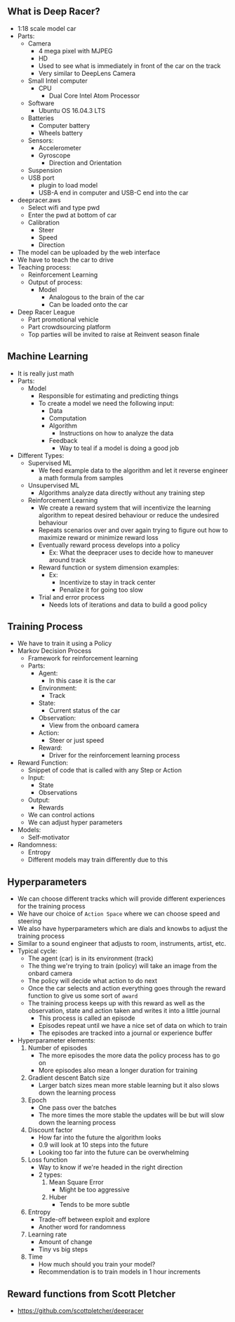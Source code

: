 ## What is Deep Racer?
- 1:18 scale model car
- Parts:
    - Camera
        - 4 mega pixel with MJPEG
        - HD
        - Used to see what is immediately in front of the car on the track
        - Very similar to DeepLens Camera
    - Small Intel computer
        - CPU
            - Dual Core Intel Atom Processor
    - Software
        - Ubuntu OS 16.04.3 LTS
    - Batteries
        - Computer battery
        - Wheels battery
    - Sensors:
        - Accelerometer
        - Gyroscope
            - Direction and Orientation
    - Suspension
    - USB port
        - plugin to load model
        - USB-A end in computer and USB-C end into the car
- deepracer.aws
    - Select wifi and type pwd
    - Enter the pwd at bottom of car
    - Calibration
        - Steer
        - Speed
        - Direction
- The model can be uploaded by the web interface
- We have to teach the car to drive
- Teaching process:
    - Reinforcement Learning
    - Output of process:
        - Model
            - Analogous to the brain of the car
            - Can be loaded onto the car
- Deep Racer League
    - Part promotional vehicle
    - Part crowdsourcing platform
    - Top parties will be invited to raise at Reinvent season finale

## Machine Learning
- It is really just math
- Parts:
    - Model
        - Responsible for estimating and predicting things
        - To create a model we need the following input:
            - Data 
            - Computation
            - Algorithm
                - Instructions on how to analyze the data
            - Feedback
                - Way to teal if a model is doing a good job
- Different Types:
    - Supervised ML
        - We feed example data to the algorithm and let it reverse engineer a math formula from samples
    - Unsupervised ML
        - Algorithms analyze data directly without any training step
    - Reinforcement Learning
        - We create a reward system that will incentivize the learning algorithm to repeat desired behaviour or reduce the undesired behaviour
        - Repeats scenarios over and over again trying to figure out how to maximize reward or minimize reward loss
        - Eventually reward process develops into a policy
            - Ex:  What the deepracer uses to decide how to maneuver around track
        - Reward function or system dimension examples:
            - Ex:  
                - Incentivize to stay in track center
                - Penalize it for going too slow
        - Trial and error process
            - Needs lots of iterations and data to build a good policy

## Training Process
- We have to train it using a Policy
- Markov Decision Process
    - Framework for reinforcement learning
    - Parts:
        - Agent:
            - In this case it is the car
        - Environment:
            - Track
        - State:
            - Current status of the car
        - Observation:
            - View from the onboard camera
        - Action:
            - Steer or just speed
        - Reward:
            - Driver for the reinforcement learning process
- Reward Function:
    - Snippet of code that is called with any Step or Action
    - Input:
        - State
        - Observations
    - Output:
        - Rewards
    - We can control actions
    - We can adjust hyper parameters
- Models:
    - Self-motivator
- Randomness:
    - Entropy
    - Different models may train differently due to this

## Hyperparameters
- We can choose different tracks which will provide different experiences for the training process
- We have our choice of `Action Space` where we can choose speed and steering
- We also have hyperparameters which are dials and knowbs to adjust the training process
- Similar to a sound engineer that adjusts to room, instruments, artist, etc.
- Typical cycle:
    - The agent (car) is in its environment (track)
    - The thing we're trying to train (policy) will take an image from the onbard camera
    - The policy will decide what action to do next
    - Once the car selects and action everything goes through the reward function to give us some sort of `award`
    - The training process keeps up with this reward as well as the observation, state and action taken and writes it into a little journal
        - This process is called an episode
        - Episodes repeat until we have a nice set of data on which to train
        - The episodes are tracked into a journal or experience buffer
- Hyperparameter elements:
    1.  Number of episodes
        - The more episodes the more data the policy process has to go on
        - More episodes also mean a longer duration for training
    2.  Gradient descent Batch size
        - Larger batch sizes mean more stable learning but it also slows down the learning process
    3.  Epoch
        - One pass over the batches
        - The more times the more stable the updates will be but will slow down the learning process
    4.  Discount factor
        - How far into the future the algorithm looks
        - 0.9 will look at 10 steps into the future
        - Looking too far into the future can be overwhelming
    5.  Loss function
        - Way to know if we're headed in the right direction
        - 2 types:
            1. Mean Square Error
                - Might be too aggressive
            2. Huber
                - Tends to be more subtle
    6.  Entropy
        - Trade-off between exploit and explore
        - Another word for randomness
    7. Learning rate
        - Amount of change
        - Tiny vs big steps
    7.  Time
        - How much should you train your model?
        - Recommendation is to train models in 1 hour increments

## Reward functions from Scott Pletcher
- https://github.com/scottpletcher/deepracer







        


